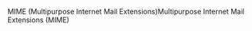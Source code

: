 <span data-ttu-id="bde12-101">MIME (Multipurpose Internet Mail Extensions)</span><span class="sxs-lookup"><span data-stu-id="bde12-101">Multipurpose Internet Mail Extensions (MIME)</span></span>